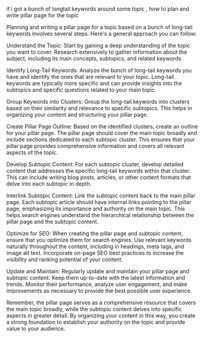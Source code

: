 if i got a bunch of longtail keywords around some topic , how to plan  and write pillar page for the topic



Planning and writing a pillar page for a topic based on a bunch of long-tail keywords involves several steps. Here's a general approach you can follow:

Understand the Topic: Start by gaining a deep understanding of the topic you want to cover. Research extensively to gather information about the subject, including its main concepts, subtopics, and related keywords.

Identify Long-Tail Keywords: Analyze the bunch of long-tail keywords you have and identify the ones that are relevant to your topic. Long-tail keywords are typically more specific and can provide insights into the subtopics and specific questions related to your main topic.

Group Keywords into Clusters: Group the long-tail keywords into clusters based on their similarity and relevance to specific subtopics. This helps in organizing your content and structuring your pillar page.

Create Pillar Page Outline: Based on the identified clusters, create an outline for your pillar page. The pillar page should cover the main topic broadly and include sections dedicated to each subtopic cluster. This ensures that your pillar page provides comprehensive information and covers all relevant aspects of the topic.

Develop Subtopic Content: For each subtopic cluster, develop detailed content that addresses the specific long-tail keywords within that cluster. This can include writing blog posts, articles, or other content formats that delve into each subtopic in depth.

Interlink Subtopic Content: Link the subtopic content back to the main pillar page. Each subtopic article should have internal links pointing to the pillar page, emphasizing its importance and authority on the main topic. This helps search engines understand the hierarchical relationship between the pillar page and the subtopic content.

Optimize for SEO: When creating the pillar page and subtopic content, ensure that you optimize them for search engines. Use relevant keywords naturally throughout the content, including in headings, meta tags, and image alt text. Incorporate on-page SEO best practices to increase the visibility and ranking potential of your content.

Update and Maintain: Regularly update and maintain your pillar page and subtopic content. Keep them up-to-date with the latest information and trends. Monitor their performance, analyze user engagement, and make improvements as necessary to provide the best possible user experience.

Remember, the pillar page serves as a comprehensive resource that covers the main topic broadly, while the subtopic content delves into specific aspects in greater detail. By organizing your content in this way, you create a strong foundation to establish your authority on the topic and provide value to your audience.
